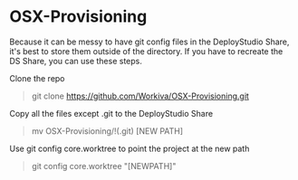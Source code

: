 # OSX-Provisioning

Because it can be messy to have git config files in the DeployStudio Share, it's best to store them outside of the directory.
If you have to recreate the DS Share, you can use these steps.

Clone the repo 
>git clone https://github.com/Workiva/OSX-Provisioning.git

Copy all the files except .git to the DeployStudio Share
>mv OSX-Provisioning/!(.git) [NEW PATH]

Use git config core.worktree to point the project at the new path
>git config core.worktree "[NEWPATH]"

